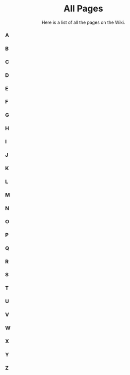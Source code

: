 <h1 align="center">All Pages</h1>
<p align="center">Here is a list of all the pages on the Wiki.</p>

### A

### B

### C

### D

### E

### F

### G

### H

### I

### J

### K

### L

### M

### N

### O

### P

### Q

### R

### S

### T

### U

### V

### W

### X

### Y

### Z
